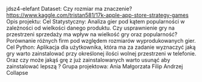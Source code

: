 jdsz4-elefant
Dataset:
Czy rozmiar ma znaczenie?
https://www.kaggle.com/tristan581/17k-apple-app-store-strategy-games
Opis projektu:
Cel Statystyczny: Analiza gier pod kątem popularności w zależności od wielkości danego produktu. Czy usprawnienie gry na przestrzeni sprzedaży ma wpływ na wielkość gry oraz popularność? Porównanie różnych firm pod względem rozmiarów wyprodukowanych gier.
Cel Python: Aplikacja dla użytkownika, która ma za zadanie wyznaczyć jaką gry warto zainstalować przy określonej ilości wolnej przestrzeni w telefonie. Oraz czy może jakąś grę z już zainstalowanych warto usunąć aby zainstalować lepszą ?
Grupa projektowa:
Ania
Małgorzata
Filip
Andrzej
Collapse




